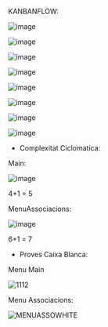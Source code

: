 KANBANFLOW:

![image](https://user-images.githubusercontent.com/114953110/228934436-ff7ba9b1-365a-41ef-8359-f3e35e44dbfb.png)

![image](https://user-images.githubusercontent.com/114953110/228934498-23b3a269-d0d8-4cb6-a1e3-c3f062a40ccc.png)

![image](https://user-images.githubusercontent.com/114953110/228934522-ccd28140-f7f5-4bc1-953d-3668a1a12c69.png)

![image](https://user-images.githubusercontent.com/114953110/228934547-de68b48f-d579-4f62-aa66-2577ada10a3f.png)

![image](https://user-images.githubusercontent.com/114953110/228934585-51cd1492-7527-484c-84b4-c3e217a74b66.png)

![image](https://user-images.githubusercontent.com/114953110/228934608-c06fe4b1-09a1-49e8-b804-33a5ee3c670f.png)

![image](https://user-images.githubusercontent.com/114953110/228934626-441afb91-8a7d-4206-8c15-13080edc83ca.png)

![image](https://user-images.githubusercontent.com/114953110/228934644-9a256771-73bc-4cbe-9bc8-a32580ff20e1.png)

- Complexitat Ciclomatica:

Main:

![image](https://user-images.githubusercontent.com/114953110/226936870-c1c65f44-cff4-4e62-b315-5e7c0cad3e1e.png)

4+1 = 5

MenuAssociacions: 

![image](https://user-images.githubusercontent.com/114953110/228918154-3043fe5c-0613-49ad-be39-0f335a77506c.png)

6+1 = 7

- Proves Caixa Blanca:

Menu Main

![1112](https://user-images.githubusercontent.com/114953110/228920128-ef943941-ab64-46a9-944a-e5379db5dc87.png)

Menu Associacions:

![MENUASSOWHITE](https://user-images.githubusercontent.com/114953110/228920044-b85b3e29-b82f-4168-bca2-7293eab89805.png)
